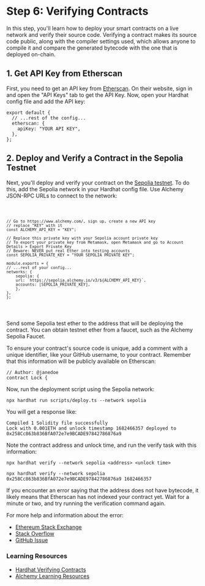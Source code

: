 <h1>Step 6: Verifying Contracts</h1>
<p>In this step, you'll learn how to deploy your smart contracts on a live network and verify their source code. Verifying a contract makes its source code public, along with the compiler settings used, which allows anyone to compile it and compare the generated bytecode with the one that is deployed on-chain. </p>
<h2>1. Get API Key from Etherscan</h2>
<p>First, you need to get an API key from <a href='https://etherscan.io/login'>Etherscan</a>. On their website, sign in and open the "API Keys" tab to get the API Key. Now, open your Hardhat config file and add the API key:</p>
<pre><code>export default {
  // ...rest of the config...
  etherscan: {
    apiKey: "YOUR API KEY",
  },
};
</code></pre>
<h2>2. Deploy and Verify a Contract in the Sepolia Testnet</h2>
<p>Next, you'll deploy and verify your contract on the <a href="https://ethereum.org/en/developers/docs/networks/#sepolia">Sepolia testnet</a>. To do this, add the Sepolia network in your Hardhat config file. Use Alchemy JSON-RPC URLs to connect to the network:</p>
<pre><code>
    
    // Go to https://www.alchemy.com/, sign up, create a new API key
    // replace "KEY" with it
    const ALCHEMY_API_KEY = "KEY";

    // Replace this private key with your Sepolia account private key
    // To export your private key from Metamask, open Metamask and go to Account Details > Export Private Key
    // Beware: NEVER put real Ether into testing accounts
    const SEPOLIA_PRIVATE_KEY = "YOUR SEPOLIA PRIVATE KEY";

    module.exports = {
    // ...rest of your config...
    networks: {
        sepolia: {
        url: `https://sepolia.alchemy.io/v3/${ALCHEMY_API_KEY}`,
        accounts: [SEPOLIA_PRIVATE_KEY],
        },
    },
    };
</code></pre>
<p>Send some Sepolia test ether to the address that will be deploying the contract. You can obtain testnet ether from a faucet, such as the Alchemy Sepolia Faucet.</p>
<p>To ensure your contract's source code is unique, add a comment with a unique identifier, like your GitHub username, to your contract. Remember that this information will be publicly available on Etherscan:</p>
<pre><code>// Author: @janedoe
contract Lock {
</code></pre>
<p>Now, run the deployment script using the Sepolia network:</p>
<pre><code>npx hardhat run scripts/deploy.ts --network sepolia
</code></pre>
You will get a response like:

<pre><code>Compiled 1 Solidity file successfully
Lock with 0.001ETH and unlock timestamp 1682466357 deployed to 0x258Cc863b836BfA072e7e9BCADE97842786876a9
</code></pre>
<p>Note the contract address and unlock time, and run the verify task with this information:</p>
<pre><code>npx hardhat verify --network sepolia &lt;address&gt; &lt;unlock time&gt;
</code></pre>
<pre><code>npx hardhat verify --network sepolia 0x258Cc863b836BfA072e7e9BCADE97842786876a9 1682466357
</code></pre>
<p>If you encounter an error saying that the address does not have bytecode, it likely means that Etherscan has not indexed your contract yet. Wait for a minute or two, and try running the verification command again.</p>
<p>For more help and information about the error:</p>
<ul>
    <li><a href="https://ethereum.stackexchange.com/questions/130157/contract-verification-problem-on-matic-using-hardhat-npx-hardhat-verify-net">Ethereum Stack Exchange</a></li>
  <li><a href="https://stackoverflow.com/questions/70393986/error-in-plugin-nomiclabs-hardhat-etherscan-the-contract-verification-failed">Stack Overflow</a></li>
  <li><a href="https://github.com/NomicFoundation/hardhat/issues/1349">GitHub Issue</a></li>
 </li>
</ul>

<h3> Learning Resources</h3>


<ul>

 <li><a href="https://hardhat.org/hardhat-runner/docs/guides/verifying">Hardhat Verifying Contracts</a></li>
  <li><a href="https://docs.alchemy.com/docs/submitting-your-smart-contract-to-etherscan">Alchemy Learning Resources</a>
</ul>
